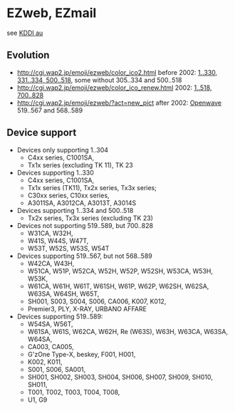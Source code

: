 # EZweb, EZmail #

see [KDDI au](../kddi-au/)

## Evolution

- <http://cgi.wap2.jp/emoji/ezweb/color_ico2.html> before 2002: [1..330](color_ico2.gif), [331..334, 500..518](color_ico_wap2_plus.gif), some without 305..334 and 500..518
- <http://cgi.wap2.jp/emoji/ezweb/color_ico_renew.html> 2002: [1..518, 700..828](color_renew.gif)
- <http://cgi.wap2.jp/emoji/ezweb/?act=new_pict> after 2002: [Openwave](../openwave/) 519..567 and 568..589

## Device support ##

* Devices only supporting 1..304
	- C4xx series, C1001SA, 
	- Tx1x series (excluding TK 11), TK 23
* Devices supporting 1..330
	- C4xx series, C1001SA, 
	- Tx1x series (TK11), Tx2x series, Tx3x series;
	- C30xx series, C10xx series, 
	- A3011SA, A3012CA, A3013T, A3014S
* Devices supporting 1..334 and 500..518
	- Tx2x series, Tx3x series (excluding TK 23)
* Devices not supporting 519..589, but 700..828
	- W31CA, W32H, 
	- W41S, W44S, W47T, 
	- W53T, W52S, W53S, W54T
* Devices supporting 519..567, but not 568..589
	- W42CA, W43H, 
	- W51CA, W51P, W52CA, W52H, W52P, W52SH, W53CA, W53H, W53K, 
	- W61CA, W61H, W61T, W61SH, W61P, W62P, W62SH, W62SA, W63SA, W64SH, W65T, 
	- SH001, S003, S004, S006, CA006, K007, K012, 
	- Premier3, PLY, X-RAY, URBANO AFFARE
* Devices supporting 519..589:
	- W54SA, W56T, 
	- W61SA, W61S, W62CA, W62H, Re (W63S), W63H, W63CA, W63SA, W64SA, 
	- CA003, CA005, 
	- G'zOne Type-X, beskey, F001, H001, 
	- K002, K011, 
	- S001, S006, SA001, 
	- SH001, SH002, SH003, SH004, SH006, SH007, SH009, SH010, SH011, 
	- T001, T002, T003, T004, T008, 
	- U1, G9
